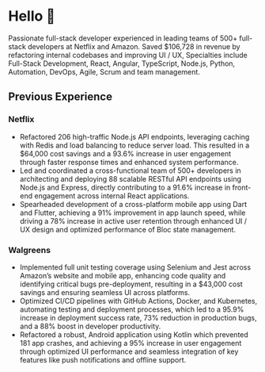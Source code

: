 # Hello 👋
Passionate full-stack developer experienced in leading teams of 500+ full-stack developers at Netflix and Amazon. Saved $106,728 in revenue by refactoring internal codebases and improving UI / UX, Specialties include Full-Stack Development, React, Angular, TypeScript, Node.js, Python, Automation, DevOps, Agile, Scrum and team management.

## Previous Experience
### Netflix
- Refactored 206 high-traffic Node.js API endpoints, leveraging caching with Redis and load balancing to reduce server load. This resulted in a $64,000 cost savings and a 93.6% increase in user engagement through faster response times and enhanced system performance.
- Led and coordinated a cross-functional team of 500+ developers in architecting and deploying 88 scalable RESTful API endpoints using Node.js and Express, directly contributing to a 91.6% increase in front-end engagement across internal React applications.
- Spearheaded development of a cross-platform mobile app using Dart and Flutter, achieving a 91% improvement in app launch speed, while driving a 78% increase in active user retention through enhanced UI / UX design and optimized performance of Bloc state management.

### Walgreens
- Implemented full unit testing coverage using Selenium and Jest across Amazon’s website and mobile app, enhancing code quality and identifying critical bugs pre-deployment, resulting in a $43,000 cost savings and ensuring seamless UI across platforms.
- Optimized CI/CD pipelines with GitHub Actions, Docker, and Kubernetes, automating testing and deployment processes, which led to a 95.9% increase in deployment success rate, 73% reduction in production bugs, and a 88% boost in developer productivity.
- Refactored a robust, Android application using Kotlin which prevented 181 app crashes, and achieving a 95% increase in user engagement through optimized UI performance and seamless integration of key features like push notifications and offline support.
